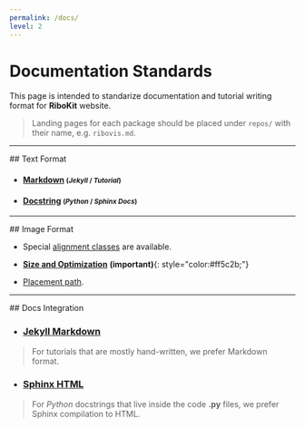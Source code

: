 ```yaml
---
permalink: /docs/
level: 2
---
```


# Documentation Standards

This page is intended to standarize documentation and tutorial writing format for **RiboKit** website. 

> Landing pages for each package should be placed under `repos/` with their name, e.g. `ribovis.md`.

<hr/>
## Text Format

* #### [Markdown](text/#markdown-jekyll--tutorial) <small>(_Jekyll_ / _Tutorial_)</small>

* #### [Docstring](text/#docstring-python--sphinx-docs) <small>(_Python_ / _Sphinx Docs_)</small>

<hr/>
## Image Format

* Special [alignment classes](image/#alignment-class) are available.

* **[Size and Optimization](image/#size-and-optimization)** **(important)**{: style="color:#ff5c2b;"}

* [Placement path](image/#placement).

<hr/>
## Docs Integration

* ### [Jekyll Markdown](jekyll/)

> For tutorials that are mostly hand-written, we prefer Markdown format. 

* ### [Sphinx HTML](sphinx/)

> For _Python_ docstrings that live inside the code **.py** files, we prefer Sphinx compilation to HTML.


